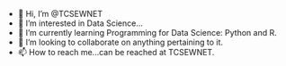 - 👋 Hi, I’m @TCSEWNET
- 👀 I’m interested in Data Science...
- 🌱 I’m currently learning Programming for Data Science: Python and R.
- 💞️ I’m looking to collaborate on anything pertaining to it.
- 📫 How to reach me...can be reached at TCSEWNET.

<!---
TCSEWNET/TCSEWNET is a ✨ special ✨ repository because its `README.md` (this file) appears on your GitHub profile.
You can click the Preview link to take a look at your changes.
--->
